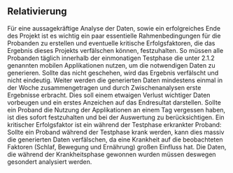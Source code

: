 ## Relativierung

Für eine aussagekräftige Analyse der Daten, sowie ein erfolgreiches Ende des Projekt ist es wichtig ein paar essentielle Rahmenbedingungen für die Probanden zu erstellen und eventuelle kritische Erfolgsfaktoren, die das Ergebnis dieses Projekts verfälschen können, festzuhalten.
So müssen alle Probanden täglich innerhalb der einmonatigen Testphase die unter 2.1.2 genannten mobilen Applikationen nutzen, um die notwendigen Daten zu generieren. Sollte das nicht geschehen, wird das Ergebnis verfälscht und nicht eindeutig. Weiter werden die generierten Daten mindestens einmal in der Woche zusammengetragen und durch Zwischenanalysen erste Ergebnisse erbracht. Dies soll einem etwaigen Verlust wichtiger Daten vorbeugen und ein erstes Anzeichen auf das Endresultat darstellen. Sollte ein Proband die Nutzung der Applikationen an einem Tag vergessen haben, ist dies sofort festzuhalten und bei der Auswertung zu berücksichtigen. 
Ein kritischer Erfolgsfaktor ist ein während der Testphase erkrankter Proband: Sollte ein Proband während der Testphase krank werden, kann dies massiv die generierten Daten verfälschen, da eine Krankheit auf die beobachteten Faktoren (Schlaf, Bewegung und Ernährung) großen Einfluss hat. Die Daten, die während der Krankheitsphase gewonnen wurden müssen deswegen gesondert analysiert werden. 

